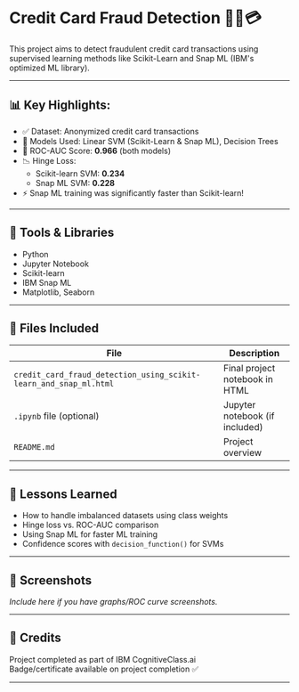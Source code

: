 # Credit Card Fraud Detection 🕵️‍♀️💳

This project aims to detect fraudulent credit card transactions using supervised learning methods like Scikit-Learn and Snap ML (IBM's optimized ML library).

---

## 📊 Key Highlights:

- ✅ Dataset: Anonymized credit card transactions
- 🧠 Models Used: Linear SVM (Scikit-Learn & Snap ML), Decision Trees
- 🧪 ROC-AUC Score: **0.966** (both models)
- 📉 Hinge Loss:
  - Scikit-learn SVM: **0.234**
  - Snap ML SVM: **0.228**
- ⚡ Snap ML training was significantly faster than Scikit-learn!

---

## 🧰 Tools & Libraries

- Python
- Jupyter Notebook
- Scikit-learn
- IBM Snap ML
- Matplotlib, Seaborn

---

## 📁 Files Included

| File | Description |
|------|-------------|
| `credit_card_fraud_detection_using_scikit-learn_and_snap_ml.html` | Final project notebook in HTML |
| `.ipynb` file (optional) | Jupyter notebook (if included) |
| `README.md` | Project overview |

---

## 🧠 Lessons Learned

- How to handle imbalanced datasets using class weights
- Hinge loss vs. ROC-AUC comparison
- Using Snap ML for faster ML training
- Confidence scores with `decision_function()` for SVMs

---

## 📸 Screenshots

_Include here if you have graphs/ROC curve screenshots._

---

## 📌 Credits

Project completed as part of IBM CognitiveClass.ai  
Badge/certificate available on project completion ✅

---
